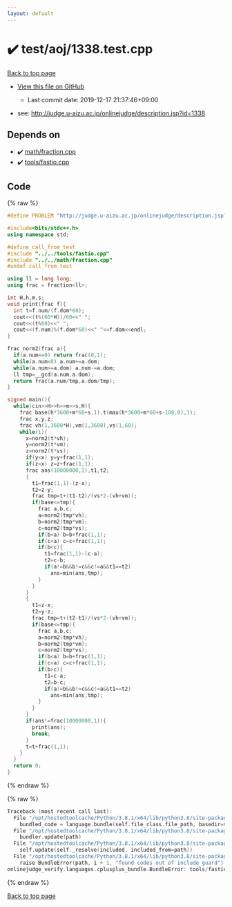 ```yaml
---
layout: default
---
```


<!-- mathjax config similar to math.stackexchange -->
<script type="text/javascript" async
  src="https://cdnjs.cloudflare.com/ajax/libs/mathjax/2.7.5/MathJax.js?config=TeX-MML-AM_CHTML">
</script>
<script type="text/x-mathjax-config">
  MathJax.Hub.Config({
    TeX: { equationNumbers: { autoNumber: "AMS" }},
    tex2jax: {
      inlineMath: [ ['$','$'] ],
      processEscapes: true
    },
    "HTML-CSS": { matchFontHeight: false },
    displayAlign: "left",
    displayIndent: "2em"
  });
</script>

<script type="text/javascript" src="https://cdnjs.cloudflare.com/ajax/libs/jquery/3.4.1/jquery.min.js"></script>
<script src="https://cdn.jsdelivr.net/npm/jquery-balloon-js@1.1.2/jquery.balloon.min.js" integrity="sha256-ZEYs9VrgAeNuPvs15E39OsyOJaIkXEEt10fzxJ20+2I=" crossorigin="anonymous"></script>
<script type="text/javascript" src="../../../assets/js/copy-button.js"></script>
<link rel="stylesheet" href="../../../assets/css/copy-button.css" />


# :heavy_check_mark: test/aoj/1338.test.cpp

<a href="../../../index.html">Back to top page</a>

* <a href="{{ site.github.repository_url }}/blob/master/test/aoj/1338.test.cpp">View this file on GitHub</a>
    - Last commit date: 2019-12-17 21:37:46+09:00


* see: <a href="http://judge.u-aizu.ac.jp/onlinejudge/description.jsp?id=1338">http://judge.u-aizu.ac.jp/onlinejudge/description.jsp?id=1338</a>


## Depends on

* :heavy_check_mark: <a href="../../../library/math/fraction.cpp.html">math/fraction.cpp</a>
* :heavy_check_mark: <a href="../../../library/tools/fastio.cpp.html">tools/fastio.cpp</a>


## Code

<a id="unbundled"></a>
{% raw %}
```cpp
#define PROBLEM "http://judge.u-aizu.ac.jp/onlinejudge/description.jsp?id=1338"

#include<bits/stdc++.h>
using namespace std;

#define call_from_test
#include "../../tools/fastio.cpp"
#include "../../math/fraction.cpp"
#undef call_from_test

using ll = long long;
using frac = fraction<ll>;

int H,h,m,s;
void print(frac f){
  int t=f.num/(f.dom*60);
  cout<<(t%(60*H))/60<<" ";
  cout<<(t%60)<<" ";
  cout<<(f.num)%(f.dom*60)<<" "<<f.dom<<endl;
}

frac norm2(frac a){
  if(a.num==0) return frac(0,1);
  while(a.num<0) a.num+=a.dom;
  while(a.num>=a.dom) a.num-=a.dom;
  ll tmp=__gcd(a.num,a.dom);
  return frac(a.num/tmp,a.dom/tmp);
}

signed main(){
  while(cin>>H>>h>>m>>s,H){
    frac base(h*3600+m*60+s,1),t(max(h*3600+m*60+s-100,0),1);
    frac x,y,z;
    frac vh(1,3600*H),vm(1,3600),vs(1,60);
    while(1){
      x=norm2(t*vh);
      y=norm2(t*vm);
      z=norm2(t*vs);
      if(y<x) y=y+frac(1,1);
      if(z<x) z=z+frac(1,1);
      frac ans(10000000,1),t1,t2;
      {
        t1=frac(1,1)-(z-x);
        t2=z-y;
        frac tmp=t+(t1-t2)/(vs*2-(vh+vm));
        if(base<=tmp){
          frac a,b,c;
          a=norm2(tmp*vh);
          b=norm2(tmp*vm);
          c=norm2(tmp*vs);
          if(b<a) b=b+frac(1,1);
          if(c<a) c=c+frac(1,1);
          if(b<c){
            t1=frac(1,1)-(c-a);
            t2=c-b;
            if(a!=b&&b!=c&&c!=a&&t1==t2)
              ans=min(ans,tmp);
          }
        }
      }
      {
        t1=z-x;
        t2=y-z;
        frac tmp=t+(t2-t1)/(vs*2-(vh+vm));
        if(base<=tmp){
          frac a,b,c;
          a=norm2(tmp*vh);
          b=norm2(tmp*vm);
          c=norm2(tmp*vs);
          if(b<a) b=b+frac(1,1);
          if(c<a) c=c+frac(1,1);
          if(b>c){
            t1=c-a;
            t2=b-c;
            if(a!=b&&b!=c&&c!=a&&t1==t2)
              ans=min(ans,tmp);
          }
        }
      }
      if(ans!=frac(10000000,1)){
        print(ans);
        break;
      }
      t=t+frac(1,1);
    }
  }
  return 0;
}

```
{% endraw %}

<a id="bundled"></a>
{% raw %}
```cpp
Traceback (most recent call last):
  File "/opt/hostedtoolcache/Python/3.8.1/x64/lib/python3.8/site-packages/onlinejudge_verify/docs.py", line 347, in write_contents
    bundled_code = language.bundle(self.file_class.file_path, basedir=self.cpp_source_path)
  File "/opt/hostedtoolcache/Python/3.8.1/x64/lib/python3.8/site-packages/onlinejudge_verify/languages/cplusplus.py", line 63, in bundle
    bundler.update(path)
  File "/opt/hostedtoolcache/Python/3.8.1/x64/lib/python3.8/site-packages/onlinejudge_verify/languages/cplusplus_bundle.py", line 182, in update
    self.update(self._resolve(included, included_from=path))
  File "/opt/hostedtoolcache/Python/3.8.1/x64/lib/python3.8/site-packages/onlinejudge_verify/languages/cplusplus_bundle.py", line 151, in update
    raise BundleError(path, i + 1, "found codes out of include guard")
onlinejudge_verify.languages.cplusplus_bundle.BundleError: tools/fastio.cpp: line 5: found codes out of include guard

```
{% endraw %}

<a href="../../../index.html">Back to top page</a>

